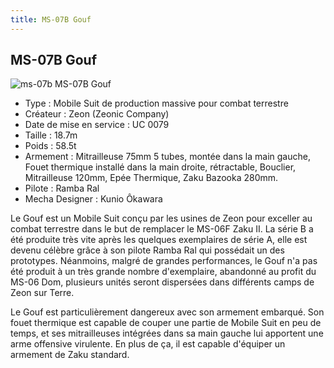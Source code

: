 ```yaml
---
title: MS-07B Gouf
---
```


MS-07B Gouf
-----------

![ms-07b](/images/stories/saga/msgundam/mechas/ms-07b.png)
MS-07B Gouf


* Type : Mobile Suit de production massive pour combat terrestre
* Créateur : Zeon (Zeonic Company)
* Date de mise en service : UC 0079
* Taille : 18.7m
* Poids : 58.5t
* Armement : Mitrailleuse 75mm 5 tubes, montée dans la main gauche, Fouet thermique installé dans la main droite, rétractable, Bouclier, Mitrailleuse 120mm, Epée Thermique, Zaku Bazooka 280mm.
* Pilote : Ramba Ral
* Mecha Designer : Kunio Ôkawara


Le Gouf est un Mobile Suit conçu par les usines de Zeon pour exceller au combat terrestre dans le but de remplacer le MS-06F Zaku II. La série B a été produite très vite après les quelques exemplaires de série A, elle est devenu célèbre grâce à son pilote Ramba Ral qui possédait un des prototypes. Néanmoins, malgré de grandes performances, le Gouf n'a pas été produit à un très grande nombre d'exemplaire, abandonné au profit du MS-06 Dom, plusieurs unités seront dispersées dans différents camps de Zeon sur Terre.


Le Gouf est particulièrement dangereux avec son armement embarqué. Son fouet thermique est capable de couper une partie de Mobile Suit en peu de temps, et ses mitrailleuses intégrées dans sa main gauche lui apportent une arme offensive virulente. En plus de ça, il est capable d'équiper un armement de Zaku standard.

